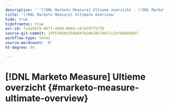 ```yaml
---
description: '''[!DNL Marketo Measure] Ultieme overzicht - [!DNL Marketo Measure] - Productdocumentatie"'
title: '[!DNL Marketo Measure] Ultimate Overview'
hide: true
hidefromtoc: true
exl-id: fada9479-0671-4698-8043-c67d7977577b
source-git-commit: 19f670505358b04fb26620574b71c2af8d0d9847
workflow-type: tm+mt
source-wordcount: '8'
ht-degree: 0%

---
```


# [!DNL Marketo Measure] Ultieme overzicht {#marketo-measure-ultimate-overview}
